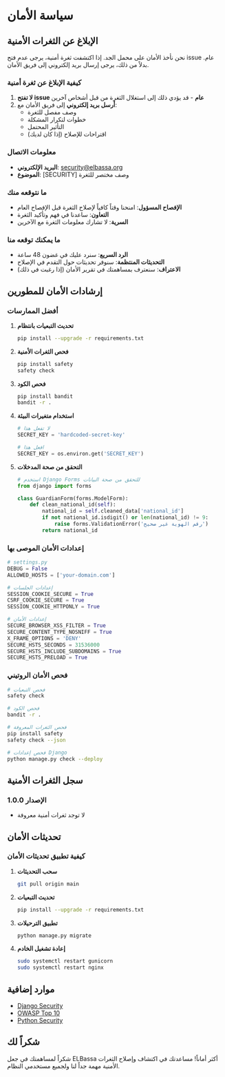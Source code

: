 # سياسة الأمان

## الإبلاغ عن الثغرات الأمنية

نحن نأخذ الأمان على محمل الجد. إذا اكتشفت ثغرة أمنية، يرجى عدم فتح issue عام. بدلاً من ذلك، يرجى إرسال بريد إلكتروني إلى فريق الأمان.

### كيفية الإبلاغ عن ثغرة أمنية

1. **لا تفتح issue عام** - قد يؤدي ذلك إلى استغلال الثغرة من قبل أشخاص آخرين
2. **أرسل بريد إلكتروني** إلى فريق الأمان مع:
   - وصف مفصل للثغرة
   - خطوات لتكرار المشكلة
   - التأثير المحتمل
   - اقتراحات للإصلاح (إذا كان لديك)

### معلومات الاتصال

- **البريد الإلكتروني**: security@elbassa.org
- **الموضوع**: [SECURITY] وصف مختصر للثغرة

### ما نتوقعه منك

- **الإفصاح المسؤول**: امنحنا وقتاً كافياً لإصلاح الثغرة قبل الإفصاح العام
- **التعاون**: ساعدنا في فهم وتأكيد الثغرة
- **السرية**: لا تشارك معلومات الثغرة مع الآخرين

### ما يمكنك توقعه منا

- **الرد السريع**: سنرد عليك في غضون 48 ساعة
- **التحديثات المنتظمة**: سنوفر تحديثات حول التقدم في الإصلاح
- **الاعتراف**: سنعترف بمساهمتك في تقرير الأمان (إذا رغبت في ذلك)

## إرشادات الأمان للمطورين

### أفضل الممارسات

1. **تحديث التبعيات بانتظام**
   ```bash
   pip install --upgrade -r requirements.txt
   ```

2. **فحص الثغرات الأمنية**
   ```bash
   pip install safety
   safety check
   ```

3. **فحص الكود**
   ```bash
   pip install bandit
   bandit -r .
   ```

4. **استخدام متغيرات البيئة**
   ```python
   # لا تفعل هذا
   SECRET_KEY = 'hardcoded-secret-key'
   
   # افعل هذا
   SECRET_KEY = os.environ.get('SECRET_KEY')
   ```

5. **التحقق من صحة المدخلات**
   ```python
   # استخدم Django Forms للتحقق من صحة البيانات
   from django import forms
   
   class GuardianForm(forms.ModelForm):
       def clean_national_id(self):
           national_id = self.cleaned_data['national_id']
           if not national_id.isdigit() or len(national_id) != 9:
               raise forms.ValidationError('رقم الهوية غير صحيح')
           return national_id
   ```

### إعدادات الأمان الموصى بها

```python
# settings.py
DEBUG = False
ALLOWED_HOSTS = ['your-domain.com']

# إعدادات الجلسات
SESSION_COOKIE_SECURE = True
CSRF_COOKIE_SECURE = True
SESSION_COOKIE_HTTPONLY = True

# إعدادات الأمان
SECURE_BROWSER_XSS_FILTER = True
SECURE_CONTENT_TYPE_NOSNIFF = True
X_FRAME_OPTIONS = 'DENY'
SECURE_HSTS_SECONDS = 31536000
SECURE_HSTS_INCLUDE_SUBDOMAINS = True
SECURE_HSTS_PRELOAD = True
```

### فحص الأمان الروتيني

```bash
# فحص التبعيات
safety check

# فحص الكود
bandit -r .

# فحص الثغرات المعروفة
pip install safety
safety check --json

# فحص إعدادات Django
python manage.py check --deploy
```

## سجل الثغرات الأمنية

### الإصدار 1.0.0
- لا توجد ثغرات أمنية معروفة

## تحديثات الأمان

### كيفية تطبيق تحديثات الأمان

1. **سحب التحديثات**
   ```bash
   git pull origin main
   ```

2. **تحديث التبعيات**
   ```bash
   pip install --upgrade -r requirements.txt
   ```

3. **تطبيق الترحيلات**
   ```bash
   python manage.py migrate
   ```

4. **إعادة تشغيل الخادم**
   ```bash
   sudo systemctl restart gunicorn
   sudo systemctl restart nginx
   ```

## موارد إضافية

- [Django Security](https://docs.djangoproject.com/en/stable/topics/security/)
- [OWASP Top 10](https://owasp.org/www-project-top-ten/)
- [Python Security](https://python-security.readthedocs.io/)

## شكراً لك

شكراً لمساهمتك في جعل ELBassa أكثر أماناً! مساعدتك في اكتشاف وإصلاح الثغرات الأمنية مهمة جداً لنا ولجميع مستخدمي النظام. 